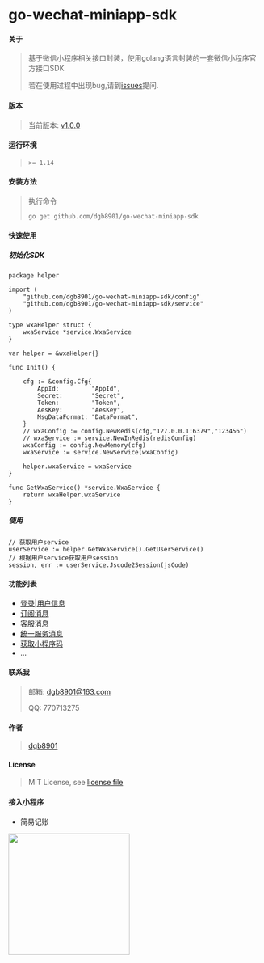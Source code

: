 # go-wechat-miniapp-sdk

#### 关于

> 基于微信小程序相关接口封装，使用golang语言封装的一套微信小程序官方接口SDK
>
> 若在使用过程中出现bug,请到[issues](https://github.com/dgb8901/go-wechat-miniapp-sdk/issues)提问.

#### 版本

> 当前版本: [v1.0.0](https://github.com/dgb8901/go-wechat-miniapp-sdk/releases/tag/v1.0.0-release)

#### 运行环境

> `>= 1.14`

#### 安装方法

> 执行命令
>
> `go get github.com/dgb8901/go-wechat-miniapp-sdk`

#### 快速使用

##### 初始化SDK

```golang
package helper

import (
	"github.com/dgb8901/go-wechat-miniapp-sdk/config"
    "github.com/dgb8901/go-wechat-miniapp-sdk/service"
)

type wxaHelper struct {
	wxaService *service.WxaService
}

var helper = &wxaHelper{}

func Init() {

    cfg := &config.Cfg{
        AppId:         "AppId",
        Secret:        "Secret",
        Token:         "Token",
        AesKey:        "AesKey",
        MsgDataFormat: "DataFormat",
    }
    // wxaConfig := config.NewRedis(cfg,"127.0.0.1:6379","123456")
	// wxaService := service.NewInRedis(redisConfig)
    wxaConfig := config.NewMemory(cfg)
    wxaService := service.NewService(wxaConfig)

    helper.wxaService = wxaService
}

func GetWxaService() *service.WxaService {
	return wxaHelper.wxaService
}

```

##### 使用

```golang
// 获取用户service
userService := helper.GetWxaService().GetUserService()
// 根据用户service获取用户session
session, err := userService.Jscode2Session(jsCode)
```

#### 功能列表

* [登录|用户信息](https://github.com/dgb8901/go-wechat-miniapp-sdk/blob/main/service/user_service.go)
* [订阅消息](https://github.com/dgb8901/go-wechat-miniapp-sdk/blob/main/service/subscribe_msg_service.go)
* [客服消息](https://github.com/dgb8901/go-wechat-miniapp-sdk/blob/main/service/kf_service.go)
* [统一服务消息](https://github.com/dgb8901/go-wechat-miniapp-sdk/blob/main/service/uniform_message_service.go)
* [获取小程序码](https://github.com/dgb8901/go-wechat-miniapp-sdk/blob/main/service/qr_code_service.go)
* ...

#### 联系我

> 邮箱: dgb8901@163.com
>
> QQ: 770713275

#### 作者

> [dgb8901](https://github.com/dgb8901)

#### License

> MIT License, see [license file](https://github.com/dgb8901/go-wechat-miniapp-sdk/blob/main/License)

#### 接入小程序

* 简易记账

<img src="https://www.itwork.club/img/qrcode.jpg" width="240" height="240" />


